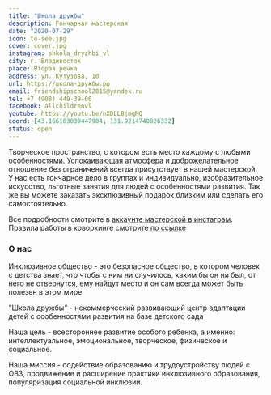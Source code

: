 ```yaml
---
title: "Школа дружбы"
description: Гончарная мастерская
date: "2020-07-29"
icon: to-see.jpg
cover: cover.jpg
instagram: shkola_dryzhbi_vl
city: г. Владивосток
place: Вторая речка
address: ул. Кутузова, 10
url: https://школа-дружбы.рф
email: friendshipschool2015@yandex.ru
tel: +7 (908) 449-39-00
facebook: allchildrenvl
youtube: https://youtu.be/nXDLLBjmgMQ
coord: [43.166103039447904, 131.9214740826332]
status: open
---
```


Творческое пространство, с котором есть место каждому с любыми особенностями. Успокаивающая атмосфера и доброжелательное отношение без ограничений всегда присутствует в нашей мастерской. У нас есть гончарное дело в группах и индивидуально, изобразительное искусство, льготные занятия для людей с особенностями развития. Так же вы можете заказать эксклюзивный подарок близким или сделать его самостоятельно.

Все подробности смотрите в [аккаунте мастерской в инстаграм](https://www.instagram.com/to_see_vl/). Правила работы в коворкинге смотрите [по ссылке](https://www.instagram.com/stories/highlights/17898709963344456/)

### О нас

Инклюзивное общество - это безопасное общество, в котором человек с детства знает, что чтобы с ним ни случилось, каким бы он ни был, от него не отвернутся, ему найдут место и он сам всегда может быть полезен в этом мире

"Школа дружбы" - некоммерческий развивающий центр адаптации детей с особенностями развития на базе детского сада

Наша цель - всестороннее развитие особого ребенка, а именно: интеллектуальное, эмоциональное, творческое, физическое и социальное.

Наша миссия - содействие образованию и трудоустройству людей с ОВЗ, продвижение и расширение практики инклюзивного образования, популяризация социальной инклюзии.

